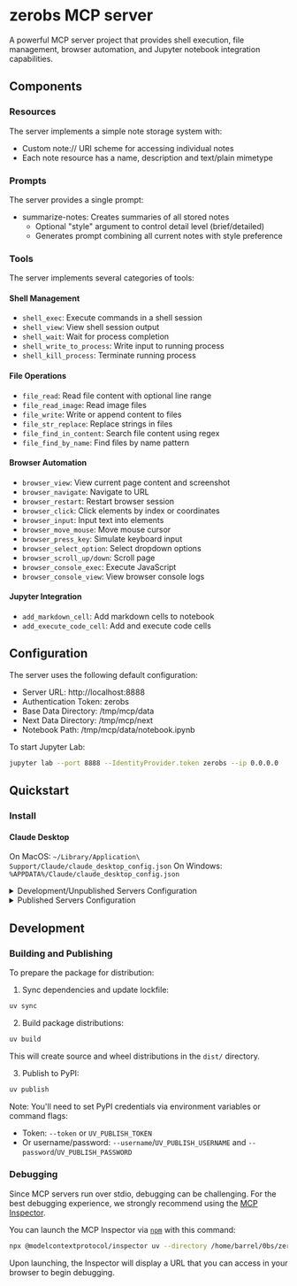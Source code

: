 # zerobs MCP server

A powerful MCP server project that provides shell execution, file management, browser automation, and Jupyter notebook integration capabilities.

## Components

### Resources

The server implements a simple note storage system with:
- Custom note:// URI scheme for accessing individual notes
- Each note resource has a name, description and text/plain mimetype

### Prompts

The server provides a single prompt:
- summarize-notes: Creates summaries of all stored notes
  - Optional "style" argument to control detail level (brief/detailed)
  - Generates prompt combining all current notes with style preference

### Tools

The server implements several categories of tools:

#### Shell Management
- `shell_exec`: Execute commands in a shell session
- `shell_view`: View shell session output
- `shell_wait`: Wait for process completion
- `shell_write_to_process`: Write input to running process
- `shell_kill_process`: Terminate running process

#### File Operations
- `file_read`: Read file content with optional line range
- `file_read_image`: Read image files
- `file_write`: Write or append content to files
- `file_str_replace`: Replace strings in files
- `file_find_in_content`: Search file content using regex
- `file_find_by_name`: Find files by name pattern

#### Browser Automation
- `browser_view`: View current page content and screenshot
- `browser_navigate`: Navigate to URL
- `browser_restart`: Restart browser session
- `browser_click`: Click elements by index or coordinates
- `browser_input`: Input text into elements
- `browser_move_mouse`: Move mouse cursor
- `browser_press_key`: Simulate keyboard input
- `browser_select_option`: Select dropdown options
- `browser_scroll_up/down`: Scroll page
- `browser_console_exec`: Execute JavaScript
- `browser_console_view`: View browser console logs

#### Jupyter Integration
- `add_markdown_cell`: Add markdown cells to notebook
- `add_execute_code_cell`: Add and execute code cells

## Configuration

The server uses the following default configuration:

- Server URL: http://localhost:8888
- Authentication Token: zerobs
- Base Data Directory: /tmp/mcp/data
- Next Data Directory: /tmp/mcp/next
- Notebook Path: /tmp/mcp/data/notebook.ipynb

To start Jupyter Lab:
```bash
jupyter lab --port 8888 --IdentityProvider.token zerobs --ip 0.0.0.0
```

## Quickstart

### Install

#### Claude Desktop

On MacOS: `~/Library/Application\ Support/Claude/claude_desktop_config.json`
On Windows: `%APPDATA%/Claude/claude_desktop_config.json`

<details>
  <summary>Development/Unpublished Servers Configuration</summary>
  ```
  "mcpServers": {
    "zerobs": {
      "command": "uv",
      "args": [
        "--directory",
        "/home/barrel/0bs/zerobs",
        "run",
        "zerobs"
      ]
    }
  }
  ```
</details>

<details>
  <summary>Published Servers Configuration</summary>
  ```
  "mcpServers": {
    "zerobs": {
      "command": "uvx",
      "args": [
        "zerobs"
      ]
    }
  }
  ```
</details>

## Development

### Building and Publishing

To prepare the package for distribution:

1. Sync dependencies and update lockfile:
```bash
uv sync
```

2. Build package distributions:
```bash
uv build
```

This will create source and wheel distributions in the `dist/` directory.

3. Publish to PyPI:
```bash
uv publish
```

Note: You'll need to set PyPI credentials via environment variables or command flags:
- Token: `--token` or `UV_PUBLISH_TOKEN`
- Or username/password: `--username`/`UV_PUBLISH_USERNAME` and `--password`/`UV_PUBLISH_PASSWORD`

### Debugging

Since MCP servers run over stdio, debugging can be challenging. For the best debugging
experience, we strongly recommend using the [MCP Inspector](https://github.com/modelcontextprotocol/inspector).

You can launch the MCP Inspector via [`npm`](https://docs.npmjs.com/downloading-and-installing-node-js-and-npm) with this command:

```bash
npx @modelcontextprotocol/inspector uv --directory /home/barrel/0bs/zerobs run zerobs
```

Upon launching, the Inspector will display a URL that you can access in your browser to begin debugging.